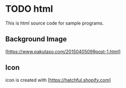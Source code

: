 # TODO html
This is html source code for sample programs.


## Background Image
[https://www.pakutaso.com/20150405099post-1.html]

## Icon
icon is created with [https://hatchful.shopify.com]
